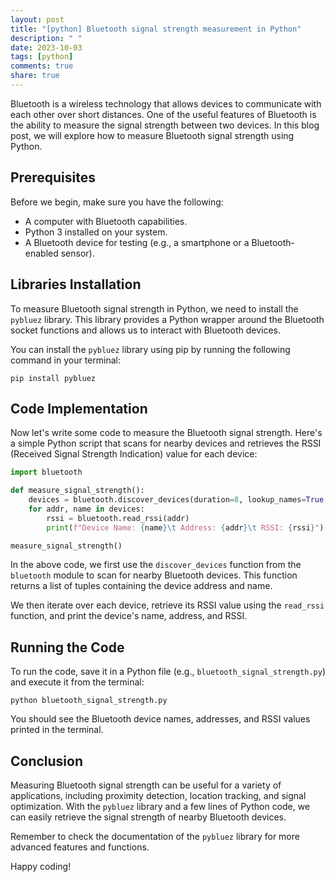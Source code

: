 ```yaml
---
layout: post
title: "[python] Bluetooth signal strength measurement in Python"
description: " "
date: 2023-10-03
tags: [python]
comments: true
share: true
---
```


Bluetooth is a wireless technology that allows devices to communicate with each other over short distances. One of the useful features of Bluetooth is the ability to measure the signal strength between two devices. In this blog post, we will explore how to measure Bluetooth signal strength using Python.

## Prerequisites

Before we begin, make sure you have the following:

- A computer with Bluetooth capabilities.
- Python 3 installed on your system.
- A Bluetooth device for testing (e.g., a smartphone or a Bluetooth-enabled sensor).

## Libraries Installation

To measure Bluetooth signal strength in Python, we need to install the `pybluez` library. This library provides a Python wrapper around the Bluetooth socket functions and allows us to interact with Bluetooth devices.

You can install the `pybluez` library using pip by running the following command in your terminal:

```shell
pip install pybluez
```

## Code Implementation

Now let's write some code to measure the Bluetooth signal strength. Here's a simple Python script that scans for nearby devices and retrieves the RSSI (Received Signal Strength Indication) value for each device:

```python
import bluetooth

def measure_signal_strength():
    devices = bluetooth.discover_devices(duration=8, lookup_names=True, flush_cache=True)
    for addr, name in devices:
        rssi = bluetooth.read_rssi(addr)
        print(f"Device Name: {name}\t Address: {addr}\t RSSI: {rssi}")

measure_signal_strength()
```

In the above code, we first use the `discover_devices` function from the `bluetooth` module to scan for nearby Bluetooth devices. This function returns a list of tuples containing the device address and name.

We then iterate over each device, retrieve its RSSI value using the `read_rssi` function, and print the device's name, address, and RSSI.

## Running the Code

To run the code, save it in a Python file (e.g., `bluetooth_signal_strength.py`) and execute it from the terminal:

```shell
python bluetooth_signal_strength.py
```

You should see the Bluetooth device names, addresses, and RSSI values printed in the terminal.

## Conclusion

Measuring Bluetooth signal strength can be useful for a variety of applications, including proximity detection, location tracking, and signal optimization. With the `pybluez` library and a few lines of Python code, we can easily retrieve the signal strength of nearby Bluetooth devices.

Remember to check the documentation of the `pybluez` library for more advanced features and functions.

Happy coding!